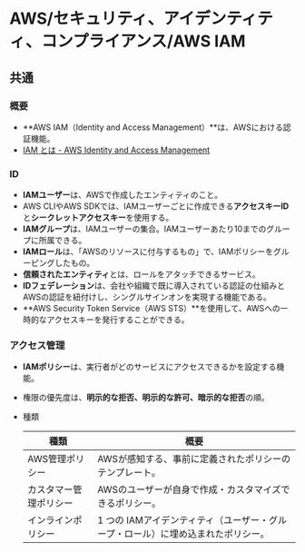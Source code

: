 # AWS/セキュリティ、アイデンティティ、コンプライアンス/AWS IAM

## 共通

### 概要

- **AWS IAM（Identity and Access Management）**は、AWSにおける認証機能。
- [IAM とは - AWS Identity and Access Management](https://docs.aws.amazon.com/ja_jp/IAM/latest/UserGuide/introduction.html)

### ID

- **IAMユーザー**は、AWSで作成したエンティティのこと。
- AWS CLIやAWS SDKでは、IAMユーザーごとに作成できる**アクセスキーID**と**シークレットアクセスキー**を使用する。
- **IAMグループ**は、IAMユーザーの集合。IAMユーザーあたり10までのグループに所属できる。
- **IAMロール**は、「AWSのリソースに付与するもの」で、IAMポリシーをグルーピングしたもの。
- **信頼されたエンティティ**とは、ロールをアタッチできるサービス。
- **IDフェデレーション**は、会社や組織で既に導入されている認証の仕組みとAWSの認証を紐付けし、シングルサインオンを実現する機能である。
- **AWS Security Token Service（AWS STS）**を使用して、AWSへの一時的なアクセスキーを発行することができる。

### アクセス管理

- **IAMポリシー**は、実行者がどのサービスにアクセスできるかを設定する機能。
- 権限の優先度は、**明示的な拒否、明示的な許可、暗示的な拒否**の順。
- 種類

    | 種類                   | 概要                                                         |
    | ---------------------- | ------------------------------------------------------------ |
    | AWS管理ポリシー        | AWSが感知する、事前に定義されたポリシーのテンプレート。      |
    | カスタマー管理ポリシー | AWSのユーザーが自身で作成・カスタマイズできるポリシー。      |
    | インラインポリシー     | 1 つの IAMアイデンティティ（ユーザー・グループ・ロール）に埋め込まれたポリシー。 |

